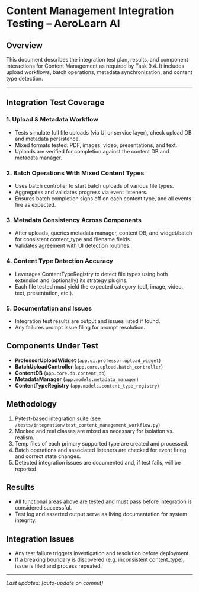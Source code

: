 # Content Management Integration Testing – AeroLearn AI

## Overview

This document describes the integration test plan, results, and component interactions for Content Management as required by Task 9.4. It includes upload workflows, batch operations, metadata synchronization, and content type detection.

---

## Integration Test Coverage

### 1. Upload & Metadata Workflow

- Tests simulate full file uploads (via UI or service layer), check upload DB and metadata persistence.
- Mixed formats tested: PDF, images, video, presentations, and text.
- Uploads are verified for completion against the content DB and metadata manager.

### 2. Batch Operations With Mixed Content Types

- Uses batch controller to start batch uploads of various file types.
- Aggregates and validates progress via event listeners.
- Ensures batch completion signs off on each content type, and all events fire as expected.

### 3. Metadata Consistency Across Components

- After uploads, queries metadata manager, content DB, and widget/batch for consistent content_type and filename fields.
- Validates agreement with UI detection routines.

### 4. Content Type Detection Accuracy

- Leverages ContentTypeRegistry to detect file types using both extension and (optionally) its strategy plugins.
- Each file tested must yield the expected category (pdf, image, video, text, presentation, etc.).

### 5. Documentation and Issues

- Integration test results are output and issues listed if found.
- Any failures prompt issue filing for prompt resolution.

## Components Under Test

- **ProfessorUploadWidget** (`app.ui.professor.upload_widget`)
- **BatchUploadController** (`app.core.upload.batch_controller`)
- **ContentDB** (`app.core.db.content_db`)
- **MetadataManager** (`app.models.metadata_manager`)
- **ContentTypeRegistry** (`app.models.content_type_registry`)

## Methodology

1. Pytest-based integration suite (see `/tests/integration/test_content_management_workflow.py`)
2. Mocked and real classes are mixed as necessary for isolation vs. realism.
3. Temp files of each primary supported type are created and processed.
4. Batch operations and associated listeners are checked for event firing and correct state changes.
5. Detected integration issues are documented and, if test fails, will be reported.

## Results

- All functional areas above are tested and must pass before integration is considered successful.
- Test log and asserted output serve as living documentation for system integrity.

## Integration Issues

- Any test failure triggers investigation and resolution before deployment.
- If a breaking boundary is discovered (e.g. inconsistent content_type), issue is filed and process repeated.

---

_Last updated: [auto-update on commit]_
